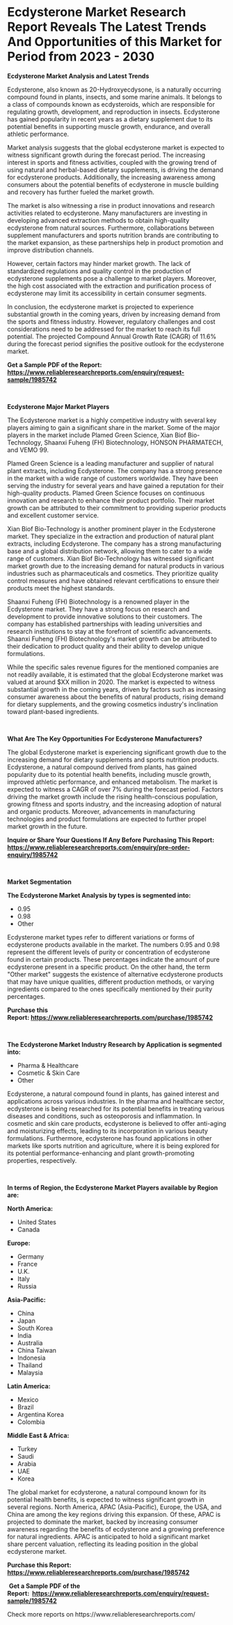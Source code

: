 <p><h1>Ecdysterone Market Research Report Reveals The Latest Trends And Opportunities of this Market for Period from 2023 - 2030</h1></p><p><strong>Ecdysterone Market Analysis and Latest Trends</strong></p>
<p><p>Ecdysterone, also known as 20-Hydroxyecdysone, is a naturally occurring compound found in plants, insects, and some marine animals. It belongs to a class of compounds known as ecdysteroids, which are responsible for regulating growth, development, and reproduction in insects. Ecdysterone has gained popularity in recent years as a dietary supplement due to its potential benefits in supporting muscle growth, endurance, and overall athletic performance.</p><p>Market analysis suggests that the global ecdysterone market is expected to witness significant growth during the forecast period. The increasing interest in sports and fitness activities, coupled with the growing trend of using natural and herbal-based dietary supplements, is driving the demand for ecdysterone products. Additionally, the increasing awareness among consumers about the potential benefits of ecdysterone in muscle building and recovery has further fueled the market growth.</p><p>The market is also witnessing a rise in product innovations and research activities related to ecdysterone. Many manufacturers are investing in developing advanced extraction methods to obtain high-quality ecdysterone from natural sources. Furthermore, collaborations between supplement manufacturers and sports nutrition brands are contributing to the market expansion, as these partnerships help in product promotion and improve distribution channels.</p><p>However, certain factors may hinder market growth. The lack of standardized regulations and quality control in the production of ecdysterone supplements pose a challenge to market players. Moreover, the high cost associated with the extraction and purification process of ecdysterone may limit its accessibility in certain consumer segments.</p><p>In conclusion, the ecdysterone market is projected to experience substantial growth in the coming years, driven by increasing demand from the sports and fitness industry. However, regulatory challenges and cost considerations need to be addressed for the market to reach its full potential. The projected Compound Annual Growth Rate (CAGR) of 11.6% during the forecast period signifies the positive outlook for the ecdysterone market.</p></p>
<p><strong>Get a Sample PDF of the Report:&nbsp; <a href="https://www.reliableresearchreports.com/enquiry/request-sample/1985742">https://www.reliableresearchreports.com/enquiry/request-sample/1985742</a></strong></p>
<p>&nbsp;</p>
<p><strong>Ecdysterone Major Market Players</strong></p>
<p><p>The Ecdysterone market is a highly competitive industry with several key players aiming to gain a significant share in the market. Some of the major players in the market include Plamed Green Science, Xian Biof Bio-Technology, Shaanxi Fuheng (FH) Biotechnology, HONSON PHARMATECH, and VEMO 99.</p><p>Plamed Green Science is a leading manufacturer and supplier of natural plant extracts, including Ecdysterone. The company has a strong presence in the market with a wide range of customers worldwide. They have been serving the industry for several years and have gained a reputation for their high-quality products. Plamed Green Science focuses on continuous innovation and research to enhance their product portfolio. Their market growth can be attributed to their commitment to providing superior products and excellent customer service.</p><p>Xian Biof Bio-Technology is another prominent player in the Ecdysterone market. They specialize in the extraction and production of natural plant extracts, including Ecdysterone. The company has a strong manufacturing base and a global distribution network, allowing them to cater to a wide range of customers. Xian Biof Bio-Technology has witnessed significant market growth due to the increasing demand for natural products in various industries such as pharmaceuticals and cosmetics. They prioritize quality control measures and have obtained relevant certifications to ensure their products meet the highest standards.</p><p>Shaanxi Fuheng (FH) Biotechnology is a renowned player in the Ecdysterone market. They have a strong focus on research and development to provide innovative solutions to their customers. The company has established partnerships with leading universities and research institutions to stay at the forefront of scientific advancements. Shaanxi Fuheng (FH) Biotechnology's market growth can be attributed to their dedication to product quality and their ability to develop unique formulations.</p><p>While the specific sales revenue figures for the mentioned companies are not readily available, it is estimated that the global Ecdysterone market was valued at around $XX million in 2020. The market is expected to witness substantial growth in the coming years, driven by factors such as increasing consumer awareness about the benefits of natural products, rising demand for dietary supplements, and the growing cosmetics industry's inclination toward plant-based ingredients.</p></p>
<p>&nbsp;</p>
<p><strong>What Are The Key Opportunities For Ecdysterone Manufacturers?</strong></p>
<p><p>The global Ecdysterone market is experiencing significant growth due to the increasing demand for dietary supplements and sports nutrition products. Ecdysterone, a natural compound derived from plants, has gained popularity due to its potential health benefits, including muscle growth, improved athletic performance, and enhanced metabolism. The market is expected to witness a CAGR of over 7% during the forecast period. Factors driving the market growth include the rising health-conscious population, growing fitness and sports industry, and the increasing adoption of natural and organic products. Moreover, advancements in manufacturing technologies and product formulations are expected to further propel market growth in the future.</p></p>
<p><strong>Inquire or Share Your Questions If Any Before Purchasing This Report: <a href="https://www.reliableresearchreports.com/enquiry/pre-order-enquiry/1985742">https://www.reliableresearchreports.com/enquiry/pre-order-enquiry/1985742</a></strong></p>
<p>&nbsp;</p>
<p><strong>Market Segmentation</strong></p>
<p><strong>The Ecdysterone Market Analysis by types is segmented into:</strong></p>
<p><ul><li>0.95</li><li>0.98</li><li>Other</li></ul></p>
<p><p>Ecdysterone market types refer to different variations or forms of ecdysterone products available in the market. The numbers 0.95 and 0.98 represent the different levels of purity or concentration of ecdysterone found in certain products. These percentages indicate the amount of pure ecdysterone present in a specific product. On the other hand, the term "Other market" suggests the existence of alternative ecdysterone products that may have unique qualities, different production methods, or varying ingredients compared to the ones specifically mentioned by their purity percentages.</p></p>
<p><strong>Purchase this Report:&nbsp;<a href="https://www.reliableresearchreports.com/purchase/1985742">https://www.reliableresearchreports.com/purchase/1985742</a></strong></p>
<p>&nbsp;</p>
<p><strong>The Ecdysterone Market Industry Research by Application is segmented into:</strong></p>
<p><ul><li>Pharma & Healthcare</li><li>Cosmetic & Skin Care</li><li>Other</li></ul></p>
<p><p>Ecdysterone, a natural compound found in plants, has gained interest and applications across various industries. In the pharma and healthcare sector, ecdysterone is being researched for its potential benefits in treating various diseases and conditions, such as osteoporosis and inflammation. In cosmetic and skin care products, ecdysterone is believed to offer anti-aging and moisturizing effects, leading to its incorporation in various beauty formulations. Furthermore, ecdysterone has found applications in other markets like sports nutrition and agriculture, where it is being explored for its potential performance-enhancing and plant growth-promoting properties, respectively.</p></p>
<p>&nbsp;</p>
<p><strong>In terms of Region, the Ecdysterone Market Players available by Region are:</strong></p>
<p>
    <p> <strong> North America: </strong>
        <ul>
            <li>United States</li>
            <li>Canada</li>
        </ul>
        </p> 
    <p> <strong> Europe: </strong>
        <ul>
            <li>Germany</li>
            <li>France</li>
            <li>U.K.</li>
            <li>Italy</li>
            <li>Russia</li>
        </ul>
        </p> 
    <p> <strong> Asia-Pacific: </strong>
        <ul>
            <li>China</li>
            <li>Japan</li>
            <li>South Korea</li>
            <li>India</li>
            <li>Australia</li>
            <li>China Taiwan</li>
            <li>Indonesia</li>
            <li>Thailand</li>
            <li>Malaysia</li>
        </ul>
        </p> 
    <p> <strong> Latin America: </strong>
        <ul>
            <li>Mexico</li>
            <li>Brazil</li>
            <li>Argentina Korea</li>
            <li>Colombia</li>
        </ul>
        </p> 
    <p> <strong> Middle East & Africa: </strong>
        <ul>
            <li>Turkey</li>
            <li>Saudi</li>
            <li>Arabia</li>
            <li>UAE</li>
            <li>Korea</li>
        </ul>
    </p>
    </p>
<p><p>The global market for ecdysterone, a natural compound known for its potential health benefits, is expected to witness significant growth in several regions. North America, APAC (Asia-Pacific), Europe, the USA, and China are among the key regions driving this expansion. Of these, APAC is projected to dominate the market, backed by increasing consumer awareness regarding the benefits of ecdysterone and a growing preference for natural ingredients. APAC is anticipated to hold a significant market share percent valuation, reflecting its leading position in the global ecdysterone market.</p></p>
<p><strong>Purchase this Report: <a href="https://www.reliableresearchreports.com/purchase/1985742">https://www.reliableresearchreports.com/purchase/1985742</a></strong></p>
<p>&nbsp;<strong>Get a Sample PDF of the Report:&nbsp;&nbsp;<a href="https://www.reliableresearchreports.com/enquiry/request-sample/1985742">https://www.reliableresearchreports.com/enquiry/request-sample/1985742</a></strong></p>
<p><strong></strong></p>
<p>Check more reports on https://www.reliableresearchreports.com/</p>